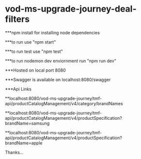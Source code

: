 # vod-ms-upgrade-journey-deal-filters

***npm install for installing node dependencies

***to run use "npm start"

***to run test use "npm test"

***to run nodemon dev enviornment run "npm run dev"

***Hosted on local port 8080

***Swagger is available on localhost:8080/swagger

***Api Links

**localhost:8080/vod-ms-upgrade-journey/tmf-api/productCatalogManagement/v4/category/brandNames

**localhost:8080/vod-ms-upgrade-journey/tmf-api/productCatalogManagement/v4/productSpecification?brandName=samsung

**localhost:8080/vod-ms-upgrade-journey/tmf-api/productCatalogManagement/v4/productSpecification?brandName=apple


Thanks...